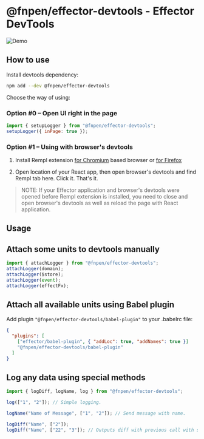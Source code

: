 # @fnpen/effector-devtools - Effector DevTools

![Demo](https://user-images.githubusercontent.com/31767378/211662670-8ebd091b-1773-4b16-946a-0284c0a875ea.png)

## How to use

Install devtools dependency:

```bash
npm add --dev @fnpen/effector-devtools
```

Choose the way of using:

### Option #0 – Open UI right in the page

```js
import { setupLogger } from "@fnpen/effector-devtools";
setupLogger({ inPage: true });
```

### Option #1 – Using with browser's devtools

1. Install Rempl extension [for Chromium](https://chrome.google.com/webstore/detail/rempl/hcikjlholajopgbgfmmlbmifdfbkijdj) based browser or [for Firefox](https://addons.mozilla.org/en-US/firefox/addon/rempl/)

2. Open location of your React app, then open browser's devtools and find Rempl tab here. Click it. That's it.

> NOTE: If your Effector application and browser's devtools were opened before Rempl extension is installed, you need to close and open browser's devtools as well as reload the page with React application.

## Usage

## Attach some units to devtools manually

```js
import { attachLogger } from "@fnpen/effector-devtools";
attachLogger(domain);
attachLogger($store);
attachLogger(event);
attachLogger(effectFx);
```

## Attach all available units using Babel plugin

Add plugin `"@fnpen/effector-devtools/babel-plugin"` to your .babelrc file:

```json
{
  "plugins": [
    ["effector/babel-plugin", { "addLoc": true, "addNames": true }]
    "@fnpen/effector-devtools/babel-plugin"
  ]
}
```

## Log any data using special methods

```js
import { logDiff, logName, log } from "@fnpen/effector-devtools";

log(["1", "2"]); // Simple logging.

logName("Name of Message", ["1", "2"]); // Send message with name.

logDiff("Name", ["2"]);
logDiff("Name", ["22", "3"]); // Outputs diff with previous call with same name.
```
